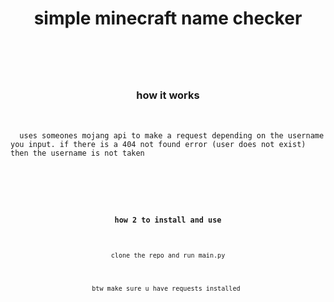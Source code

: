 <div align='center'>
<h1>simple minecraft name checker<h1>
<br>
  <h3>how it works</h3>
  
</div>
<br>
<div id="markdown">
<code>
  uses someones mojang api to make a request depending on the username you input. if there is a 404 not found error (user does not exist) then the username is not taken
<code>
  </div>
<br>
<div align='center'>
  <h3>how 2 to install and use</h3>
  <p>clone the repo and run main.py</p>
  <p>btw make sure u have requests installed </p>
</div>
